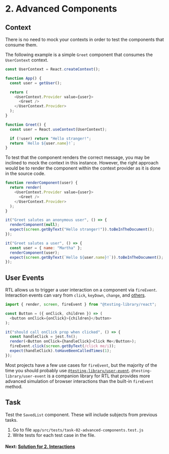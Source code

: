 # 2. Advanced Components

## Context

There is no need to mock your contexts in order to test the components that consume them.

The following example is a simple `Greet` component that consumes the `UserContext` context.

```js
const UserContext = React.createContext();

function App() {
  const user = getUser();

  return (
    <UserContext.Provider value={user}>
      <Greet />
    </UserContext.Provider>
  );
}

function Greet() {
  const user = React.useContext(UserContext);

  if (!user) return "Hello stranger!";
  return `Hello ${user.name}!`;
}
```

To test that the component renders the correct message, you may be inclined to mock the context in this instance. However, the right approach would be to render the component within the context provider as it is done in the source code.

```js
function renderComponent(user) {
  return render(
    <UserContext.Provider value={user}>
      <Greet />
    </UserContext.Provider>
  );
}

it("Greet salutes an anonymous user", () => {
  renderComponent(null);
  expect(screen.getByText("Hello stranger!")).toBeInTheDocument();
});

it("Greet salutes a user", () => {
  const user = { name: "Martha" };
  renderComponent(user);
  expect(screen.getByText(`Hello ${user.name}!`)).toBeInTheDocument();
});
```

## User Events

RTL allows us to trigger a user interaction on a component via `fireEvent`. Interaction events can vary from `click`, `keyDown`, `change`, and [others](https://github.com/testing-library/dom-testing-library/blob/main/src/event-map.js).

```js
import { render, screen, fireEvent } from "@testing-library/react";

const Button = ({ onClick, children }) => (
  <button onClick={onClick}>{children}</button>
);

it("should call onClick prop when clicked", () => {
  const handleClick = jest.fn();
  render(<Button onClick={handleClick}>Click Me</Button>);
  fireEvent.click(screen.getByText(/click me/i));
  expect(handleClick).toHaveBeenCalledTimes(1);
});
```

Most projects have a few use cases for `fireEvent`, but the majority of the time you should probably use [`@testing-library/user-event`](https://testing-library.com/docs/ecosystem-user-event/). `@testing-library/user-event` is a companion library for RTL that provides more advanced simulation of browser interactions than the built-in `fireEvent` method.

## Task

Test the `SavedList` component. These will include subjects from previous tasks.

1. Go to file `app/src/tests/task-02-advanced-components.test.js`
2. Write tests for each test case in the file.

#### Next: [Solution for 2. Interactions](./SOLUTION.md)

